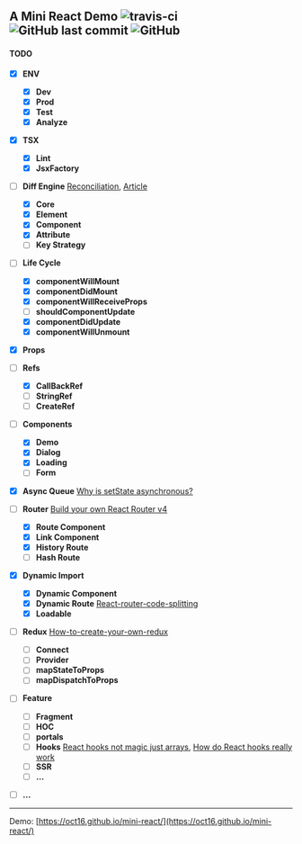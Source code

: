 ## A Mini React Demo ![travis-ci](https://travis-ci.org/oct16/mini-react-example.svg?branch=tw) ![GitHub last commit](https://img.shields.io/github/last-commit/oct16/mini-react-example) ![GitHub](https://img.shields.io/github/license/oct16/mini-react-example) 

#### TODO

- [x] **ENV**
    - [x] **Dev**
    - [x] **Prod**
    - [x] **Test**
    - [x] **Analyze**
- [x] **TSX**
    - [x] **Lint**
    - [x] **JsxFactory**
- [ ] **Diff Engine** [Reconciliation](https://reactjs.org/docs/reconciliation.html), [Article](https://github.com/hujiulong/blog/issues/4)
    - [x] **Core**
    - [x] **Element**
    - [x] **Component**
    - [x] **Attribute**
    - [ ] **Key Strategy**
- [ ] **Life Cycle**
    - [x] **componentWillMount**
    - [x] **componentDidMount**
    - [x] **componentWillReceiveProps**
    - [ ] **shouldComponentUpdate**
    - [x] **componentDidUpdate**
    - [x] **componentWillUnmount**
- [x] **Props**
- [ ] **Refs**
    - [x] **CallBackRef**
    - [ ] **StringRef**
    - [ ] **CreateRef**
- [ ] **Components**
    - [x] **Demo**
    - [x] **Dialog**
    - [x] **Loading**
    - [ ] **Form**
- [x] **Async Queue** [Why is setState asynchronous?](https://github.com/facebook/react/issues/11527)
- [ ] **Router** [Build your own React Router v4](https://tylermcginnis.com/build-your-own-react-router-v4/)
    - [x] **Route Component**
    - [x] **Link Component**
    - [x] **History Route**
    - [ ] **Hash Route**
- [x] **Dynamic Import** 
    - [x] **Dynamic Component**
    - [x] **Dynamic Route** [React-router-code-splitting](https://tylermcginnis.com/react-router-code-splitting/)
    - [x] **Loadable**
- [ ] **Redux** [How-to-create-your-own-redux](https://medium.com/@patrykandrzejewski/how-to-create-your-own-redux-9f89a80875e5)
     - [ ] **Connect**
     - [ ] **Provider**
     - [ ] **mapStateToProps**
     - [ ] **mapDispatchToProps**
- [ ] **Feature**
    - [ ] **Fragment**
    - [ ] **HOC**
    - [ ] **portals**
    - [ ] **Hooks** [React hooks not magic just arrays](https://medium.com/@ryardley/react-hooks-not-magic-just-arrays-cd4f1857236e), [How do React hooks really work](https://www.netlify.com/blog/2019/03/11/deep-dive-how-do-react-hooks-really-work/)
    - [ ] **SSR**
    - [ ] **...**
- [ ] **...**


---
Demo: [https://oct16.github.io/mini-react/](https://oct16.github.io/mini-react/)
